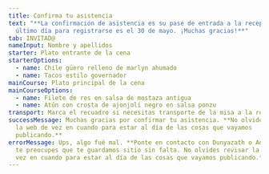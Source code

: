 ```yaml
---
title: Confirma tu asistencia
text: "**La confirmación de asistencia es su pase de entrada a la recepción. El
  último día para registrarse es el 30 de mayo. ¡Muchas gracias!**"
tab: INVITAD@
nameInput: Nombre y apellidos
starter: Plato entrante de la cena
starterOptions:
  - name: Chile güero relleno de marlyn ahumado
  - name: Tacos estilo governador
mainCourse: Plato principal de la cena
mainCourseOptions:
  - name: Filete de res en salsa de mostaza antigua
  - name: Atún con crosta de ajonjolí negro en salsa ponzu
transport: Marca el recuadro si necesitas transporte de la misa a la recepción.
successMessage: Muchas gracias por confirmar tu asistencia. **No olvides revisar
  la web de vez en cuando para estar al día de las cosas que vayamos
  publicando.**
errorMessage: Ups, algo fué mal. **Ponte en contacto con Dunyazath o Adrià y no
  te preocupes que te guardamos sitio sin falta. No olvides revisar la web de
  vez en cuando para estar al día de las cosas que vayamos publicando.**
---
```

